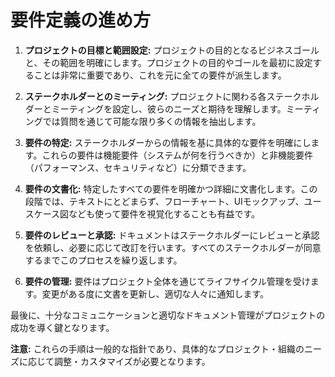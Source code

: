 # 要件定義の進め方

1. **プロジェクトの目標と範囲設定:**
   プロジェクトの目的となるビジネスゴールと、その範囲を明確にします。プロジェクトの目的やゴールを最初に設定することは非常に重要であり、これを元に全ての要件が派生します。

2. **ステークホルダーとのミーティング:**
   プロジェクトに関わる各ステークホルダーとミーティングを設定し、彼らのニーズと期待を理解します。ミーティングでは質問を通じて可能な限り多くの情報を抽出します。

3. **要件の特定:**
   ステークホルダーからの情報を基に具体的な要件を明確にします。これらの要件は機能要件（システムが何を行うべきか）と非機能要件（パフォーマンス、セキュリティなど）に分類できます。

4. **要件の文書化:**
   特定したすべての要件を明確かつ詳細に文書化します。この段階では、テキストにとどまらず、フローチャート、UIモックアップ、ユースケース図なども使って要件を視覚化することも有益です。

5. **要件のレビューと承認:**
   ドキュメントはステークホルダーにレビューと承認を依頼し、必要に応じて改訂を行います。すべてのステークホルダーが同意するまでこのプロセスを繰り返します。

6. **要件の管理:**
   要件はプロジェクト全体を通じてライフサイクル管理を受けます。変更がある度に文書を更新し、適切な人々に通知します。

最後に、十分なコミュニケーションと適切なドキュメント管理がプロジェクトの成功を導く鍵となります。

**注意:** これらの手順は一般的な指針であり、具体的なプロジェクト・組織のニーズに応じて調整・カスタマイズが必要となります。